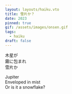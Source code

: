 ```yaml
---
layout: layouts/haiku.vto
title: 雪片か？
date: 2023
pinned: true
gif: /assets/images/onsen.gif
tags:
  - haiku
draft: false
---
```


<!-- jp -->

木星が
<br>
霧に包まれ
<br>
雪片か

<!-- endjp -->

<!-- en -->

Jupiter
<br>
Enveloped in mist
<br>
Or is it a snowflake?

<!-- enden -->
